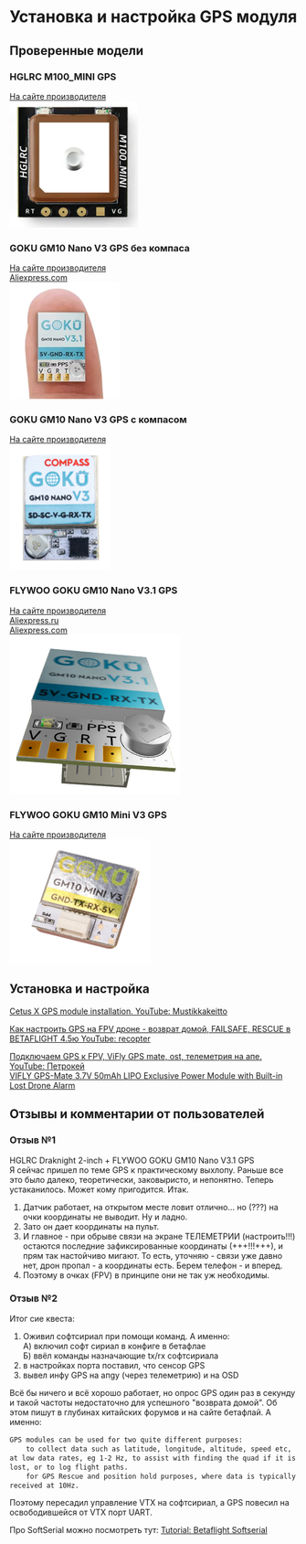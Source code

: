 # Установка и настройка GPS модуля

## Проверенные модели

### HGLRC M100_MINI GPS
[На сайте производителя](https://www.hglrc.com/products/hglrc-m100_mini-gps)  
![](GPS_HGLRC_M100_MINI_GPS.png)

### GOKU GM10 Nano V3 GPS без компаса
[На сайте производителя](https://flywoo.net/products/goku-gm10-nano-v3-gps)  
[Aliexpress.com](https://aliexpress.com/item/1005005035552894.html)  
![](GPS_GOKU_GM10_Nano_V3GPS.png)

### GOKU GM10 Nano V3 GPS с компасом
[На сайте производителя](https://flywoo.net/products/goku-gm10-nano-v3-gps-w-compass)  
![](GPS_GOKU_GM10_Nano_V3GPS_compass.png)

### FLYWOO GOKU GM10 Nano V3.1 GPS
[На сайте производителя](https://flywoo.net/products/goku-gm10-nano-v3.1-gps)  
[Aliexpress.ru](https://aliexpress.ru/item/1005005035552894.html)  
[Aliexpress.com](https://vi.aliexpress.com/item/1005005035552894.html)  
![](GPS_GOKU_GM10_Nano_V3.1GPS.png) 

### FLYWOO GOKU GM10 Mini V3 GPS
[На сайте производителя](https://flywoo.net/products/goku-gm10-mini-v3-gps)  
![](GPS_GOKU_GM10_Mini_V3_GPS.png)

## Установка и настройка
[Cetus X GPS module installation. YouTube: Mustikkakeitto](https://www.youtube.com/watch?v=C2e9Owgp-a8)  

[Как настроить GPS на FPV дроне - возврат домой, FAILSAFE, RESCUE в BETAFLIGHT 4.5ю YouTube: recopter](https://www.youtube.com/watch?v=l4f07dlX5eQ)  

[Подключаем GPS к FPV, ViFly GPS mate, ost, телеметрия на апе. YouTube: Петрокей](https://www.youtube.com/watch?v=AULG-AP712E)  
[VIFLY GPS-Mate 3.7V 50mAh LIPO Exclusive Power Module with Built-in Lost Drone Alarm](https://vi.aliexpress.com/item/1005003676846838.html)

## Отзывы и комментарии от пользователей

### Отзыв №1
HGLRC Draknight 2-inch + FLYWOO GOKU GM10 Nano V3.1 GPS   
Я сейчас пришел по теме GPS к практическому выхлопу. Раньше все это было далеко, теоретически, заковыристо, и непонятно. Теперь устаканилось. Может кому пригодится.
Итак.
1. Датчик работает, на открытом месте ловит отлично... но (???) на очки координаты не выводит. Ну и ладно.
2. Зато он дает координаты на пульт.
3. И главное - при обрыве связи на экране ТЕЛЕМЕТРИИ (настроить!!!) остаются последние зафиксированные координаты (+++!!!+++), и прям так настойчиво мигают. То есть, уточняю - связи уже давно нет, дрон пропал - а координаты есть. Берем телефон - и вперед.
4. Поэтому в очках (FPV) в принципе они не так уж необходимы.

### Отзыв №2

Итог сие квеста:   
1. Оживил софтсириал при помощи команд. А именно:  
А) включил софт сириал в конфиге в бетафлае  
Б) ввёл команды назначающие tx/rx софтсириала  
2. в настройках порта поставил, что сенсор GPS  
3. вывел инфу GPS на апgу (через телеметрию) и на OSD  


Всё бы ничего и всё хорошо работает, но опрос GPS один раз в секунду и такой частоты недостаточно для успешного "возврата домой". Об этом пишут в глубинах китайских форумов и на сайте бетафлай. А именно:
```
GPS modules can be used for two quite different purposes:
    to collect data such as latitude, longitude, altitude, speed etc, at low data rates, eg 1-2 Hz, to assist with finding the quad if it is lost, or to log flight paths.
    for GPS Rescue and position hold purposes, where data is typically received at 10Hz.
```
Поэтому пересадил управление VTX на софтсириал, а GPS повесил на освободившейся от VTX порт UART.

Про SoftSerial можно посмотреть тут: [Tutorial: Betaflight Softserial](https://www.youtube.com/watch?v=7b_ltNHvuvk)